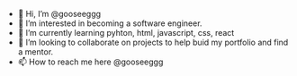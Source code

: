 - 👋 Hi, I’m @gooseeggg
- 👀 I’m interested in becoming a software engineer.  
- 🌱 I’m currently learning pyhton, html, javascript, css, react      
- 💞️ I’m looking to collaborate on projects to help buid my portfolio and find a mentor.
- 📫 How to reach me here @gooseeggg

<!---
gooseeggg/gooseeggg is a ✨ special ✨ repository because its `README.md` (this file) appears on your GitHub profile.
You can click the Preview link to take a look at your changes.
--->
